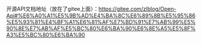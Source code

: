 开源API文档地址（放在了gitee上面）：https://gitee.com/zlblog/Open-Api#%E6%A0%A1%E5%9B%AD%E4%BA%8C%E6%89%8B%E5%95%86%E5%93%81%E4%BF%A1%E6%81%AF%E7%BD%91%E7%AB%99%E5%90%8E%E7%AB%AF%E5%BC%80%E6%BA%90%E6%8E%A5%E5%8F%A3%E5%BC%80%E6%BA%90
